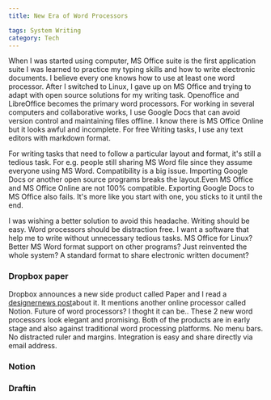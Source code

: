 ```yaml
---
title: New Era of Word Processors 

tags: System Writing
category: Tech
---
```


When I was started using computer, MS Office suite is the first application suite I was learned to practice my typing skills and how to write electronic documents. I believe every one knows how to use at least one word processor. After I switched to Linux, I gave up on MS Office and trying to adapt with open source solutions for my writing task. Openoffice and LibreOffice becomes the primary word processors. For working in several computers and collaborative works, I use Google Docs that can avoid version control and maintaining files offline. I know there is MS Office Online but it looks awful and incomplete. For free Writing tasks, I use any text editors with markdown format. 

For writing tasks that need to follow a particular layout and format, it's still a tedious task. For e.g. people still sharing MS Word file since they assume everyone using MS Word. Compatibility is a big issue. Importing Google Docs or another open source programs breaks the layout.Even MS Office and MS Office Online are not 100% compatible. Exporting Google Docs to MS Office also fails. It's more like you start with one, you sticks to it until the end. 

I was wishing a better solution to avoid this headache. Writing should be easy. Word processors should be distraction free. I want a software that help me to write without unnecessary tedious tasks. 
MS Office for Linux? 
Better MS Word format support on other programs? 
Just reinvented the whole system?
A standard format to share electronic written document?

### Dropbox paper

Dropbox announces a new side product called Paper and I read a <a href="https://www.designernews.co/stories/59698-i-tried-dropbox-paper-and-i-loved-it">designernews post</a>about it. It mentions another online processor called Notion. Future of word processors? I thoght it can be.. These 2 new word processors look elegant and promising. Both of the products are in early stage and also against traditional word processing platforms. No menu bars. No distracted ruler and margins. Integration is easy and share directly via email address.


### Notion

### Draftin